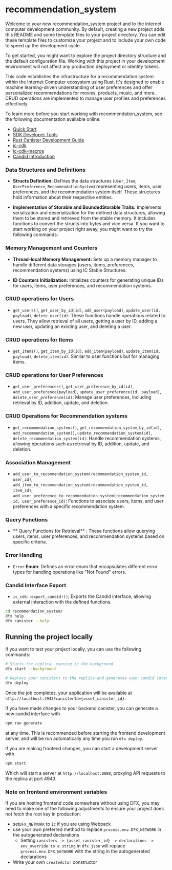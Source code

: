 # recommendation_system

Welcome to your new recommendation_system project and to the internet computer development community. By default, creating a new project adds this README and some template files to your project directory. You can edit these template files to customize your project and to include your own code to speed up the development cycle.

To get started, you might want to explore the project directory structure and the default configuration file. Working with this project in your development environment will not affect any production deployment or identity tokens.

This code establishes the infrastructure for a recommendation system within the Internet Computer ecosystem using Rust. It's designed to enable machine learning-driven understanding of user preferences and offer personalized recommendations for movies, products, music, and more. CRUD operations are implemented to manage user profiles and preferences effectively.


To learn more before you start working with recommendation_system, see the following documentation available online:

- [Quick Start](https://internetcomputer.org/docs/current/developer-docs/setup/deploy-locally)
- [SDK Developer Tools](https://internetcomputer.org/docs/current/developer-docs/setup/install)
- [Rust Canister Development Guide](https://internetcomputer.org/docs/current/developer-docs/backend/rust/)
- [ic-cdk](https://docs.rs/ic-cdk)
- [ic-cdk-macros](https://docs.rs/ic-cdk-macros)
- [Candid Introduction](https://internetcomputer.org/docs/current/developer-docs/backend/candid/)


### Data Structures and Definitions 

- **Structs Definition:** Defines the data structures (`User`, `Item`, `UserPreference`, `RecommendationSystem`) representing users, items, user preferences, and the recommendation system itself. These structures hold information about their respective entities.

- **Implementation of Storable and BoundedStorable Traits:** Implements serialization and deserialization for the defined data structures, allowing them to be stored and retrieved from the stable memory. It includes functions to convert the structs into bytes and vice versa.
If you want to start working on your project right away, you might want to try the following commands:

### Memory Management and Counters 

- **Thread-local Memory Management:** Sets up a memory manager to handle different data storages (users, items, preferences, recommendation systems) using IC Stable Structures.

- **ID Counters Initialization:** Initializes counters for generating unique IDs for users, items, user preferences, and recommendation systems.

### CRUD operations for Users 

- `get_users()`, `get_user_by_id(id)`, `add_user(payload)`, `update_user(id, payload)`, `delete_user(id)`: These functions handle operations related to users. They allow retrieval of all users, getting a user by ID, adding a new user, updating an existing user, and deleting a user.

### CRUD operations for Items 

- `get_items()`, `get_item_by_id(id)`, `add_item(payload)`, `update_item(id, payload)`, `delete_item(id)`: Similar to user functions but for managing items.

### CRUD operations for User Preferences 

- `get_user_preferences()`, `get_user_preference_by_id(id)`, `add_user_preference(payload)`, `update_user_preference(id, payload)`, `delete_user_preference(id)`: Manage user preferences, including retrieval by ID, addition, update, and deletion.

### CRUD Operations for  Recommendation systems

- `get_recommendation_systems()`, `get_recommendation_system_by_id(id)`, `add_recommendation_system()`, `update_recommendation_system(id)`,` delete_recommendation_system(id)`: Handle recommendation systems, allowing operations such as retrieval by ID, addition, update, and deletion.

### Association Management 

- `add_user_to_recommendation_system(recommendation_system_id, user_id)`, `add_item_to_recommendation_system(recommendation_system_id, item_id)`, `add_user_preference_to_recommendation_system(recommendation_system_id, user_preference_id)`: Functions to associate users, items, and user preferences with a specific recommendation system.

### Query Functions 

- ** Query Functions for Retrieval** : These functions allow querying users, items, user preferences, and recommendation systems based on specific criteria.

### Error Handling 
- `Error` **Enum**: Defines an error enum that encapsulates different error types for handling operations like "Not Found" errors.

### Candid Interface Export 

- `ic_cdk::export_candid!()`; Exports the Candid interface, allowing external interaction with the defined functions.





```bash
cd recommendation_system/
dfx help
dfx canister --help
```

## Running the project locally

If you want to test your project locally, you can use the following commands:

```bash
# Starts the replica, running in the background
dfx start --background

# Deploys your canisters to the replica and generates your candid interface
dfx deploy
```

Once the job completes, your application will be available at `http://localhost:4943?canisterId={asset_canister_id}`.

If you have made changes to your backend canister, you can generate a new candid interface with

```bash
npm run generate
```

at any time. This is recommended before starting the frontend development server, and will be run automatically any time you run `dfx deploy`.

If you are making frontend changes, you can start a development server with

```bash
npm start
```

Which will start a server at `http://localhost:8080`, proxying API requests to the replica at port 4943.

### Note on frontend environment variables

If you are hosting frontend code somewhere without using DFX, you may need to make one of the following adjustments to ensure your project does not fetch the root key in production:

- set`DFX_NETWORK` to `ic` if you are using Webpack
- use your own preferred method to replace `process.env.DFX_NETWORK` in the autogenerated declarations
  - Setting `canisters -> {asset_canister_id} -> declarations -> env_override to a string` in `dfx.json` will replace `process.env.DFX_NETWORK` with the string in the autogenerated declarations
- Write your own `createActor` constructor
